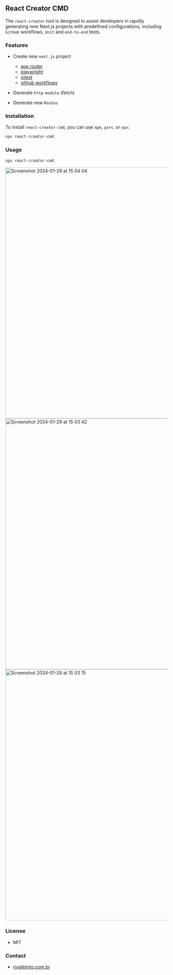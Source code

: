 ## React Creator CMD

The `react-creator` tool is designed to assist developers in rapidly generating new Next.js projects with predefined configurations, including `GitHub` workflows, `Unit` and `end-to-end` tests.

### Features

- Create new `next.js` project

  - [app router](https://nextjs.org/docs/app/building-your-application/routing/defining-routes)
  - [playwright](https://playwright.dev/)
  - [vitest](https://vitest.dev/)
  - [github workflows](https://docs.github.com/en/actions/using-workflows)

- Generate `http-module` (fetch)
- Generate new `Routes`

### Installation

To install `react-creator-cmd`, you can use `npm`, `yarn`, or `npx`:

```bash
npx react-creator-cmd
```

### Usage

```bash
npx react-creator-cmd
```

<img width="780" alt="Screenshot 2024-01-29 at 15 04 04" src="https://github.com/rivailJunior/react-creator-cmd/assets/5783143/c1c14707-5fca-4347-8e6e-faee8312a116">
<img width="780" alt="Screenshot 2024-01-29 at 15 03 42" src="https://github.com/rivailJunior/react-creator-cmd/assets/5783143/576c583e-cac3-45c8-8ce3-7597c02a06fa">
<img width="780" alt="Screenshot 2024-01-29 at 15 03 15" src="https://github.com/rivailJunior/react-creator-cmd/assets/5783143/850094a1-0511-40a6-a291-bc85a08d02e5">

### License

- MIT

### Contact

- [rivailpinto.com.br](https://rivailpinto.com.br)
